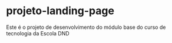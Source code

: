 # projeto-landing-page
Este é o projeto de desenvolvimento do módulo base do curso de tecnologia da Escola DND
